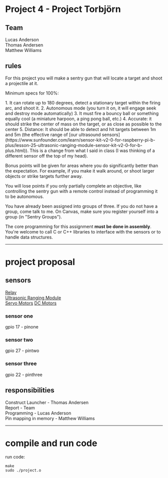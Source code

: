 # Project 4 - Project Torbjörn #

## Team ##
Lucas Anderson <br />
Thomas Andersen <br />
Matthew Williams

## rules ##
<p>For this project you will make a sentry gun that will locate a target and shoot a projectile at it.</p>

<p>Minimum specs for 100%:</p>
1. It can rotate up to 180 degrees, detect a stationary target within the firing arc, and shoot it.
2. Autonomous mode (you turn it on, it will engage seek and destroy mode automatically)
3. It must fire a bouncy ball or something equally cool (a miniature harpoon, a ping pong ball, etc.)
4. Accurate: it should strike the center of mass on the target, or as close as possible to the center
5. Distance: It should be able to detect and hit targets between 1m and 5m (the effective range of [our ultrasound sensors](https://www.sunfounder.com/learn/sensor-kit-v2-0-for-raspberry-pi-b-plus/lesson-25-ultrasonic-ranging-module-sensor-kit-v2-0-for-b-plus.html)). This is a change from what I said in class (I was thinking of a different sensor off the top of my head).

Bonus points will be given for areas where you do significantly better than the expectation. For example, if you make it walk around, or shoot larger objects or strike targets further away.

You will lose points if you only partially complete an objective, like controlling the sentry gun with a remote control instead of programming it to be autonomous.

You have already been assigned into groups of three. If you do not have a group, come talk to me. On Canvas, make sure you register yourself into a group (in "Sentry Groups").

The core programming for this assignment <strong>must be done in assembly</strong>. You're welcome to call C or C++ libraries to interface with the sensors or to handle data structures.

- - - -
# project proposal #

## sensors ##
[Relay](https://www.sunfounder.com/learn/sensor-kit-v2-0-for-raspberry-pi-b-plus/lesson-4-relay-module-sensor-kit-v2-0-for-b-plus.html) <br />
[Ultrasonic Ranging Module](https://www.sunfounder.com/learn/sensor-kit-v2-0-for-raspberry-pi-b-plus/lesson-25-ultrasonic-ranging-module-sensor-kit-v2-0-for-b-plus.html) <br />
[Servo Motors](#)
[DC Motors](#)

### sensor one ###
gpio 17 - pinone
### sensor two ###
gpio 27 - pintwo
### sensor three ###
gpio 22 - pinthree

## responsibilities ##
Construct Launcher - Thomas Andersen <br />
Report - Team <br />
Programming - Lucas Anderson <br />
Pin mapping in memory - Matthew Williams

- - - -
# compile and run code #
run code: <br />
```
make
sudo ./project.o
```
